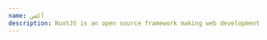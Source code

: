 ```yaml
---
name: أكشن
description: NuxtJS is an open source framework making web development simple and powerful.
---
```


